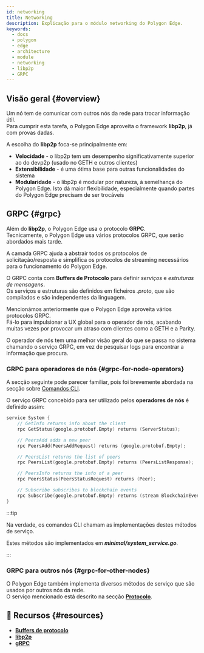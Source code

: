 ```yaml
---
id: networking
title: Networking
description: Explicação para o módulo networking do Polygon Edge.
keywords:
  - docs
  - polygon
  - edge
  - architecture
  - module
  - networking
  - libp2p
  - GRPC
---
```


## Visão geral {#overview}

Um nó tem de comunicar com outros nós da rede para trocar informação útil.<br />
Para cumprir esta tarefa, o Polygon Edge aproveita o framework **libp2p**, já com provas dadas.

A escolha do **libp2p** foca-se principalmente em:
* **Velocidade** - o libp2p tem um desempenho significativamente superior ao do devp2p (usado no GETH e outros clientes)
* **Extensibilidade** - é uma ótima base para outras funcionalidades do sistema
* **Modularidade** - o libp2p é modular por natureza, à semelhança do Polygon Edge. Isto dá maior flexibilidade, especialmente quando partes do Polygon Edge precisam de ser trocáveis

## GRPC {#grpc}

Além do **libp2p**, o Polygon Edge usa o protocolo **GRPC**. <br />
Tecnicamente, o Polygon Edge usa vários protocolos GRPC, que serão abordados mais tarde.

A camada GRPC ajuda a abstrair todos os protocolos de solicitação/resposta e simplifica os protocolos de streaming necessários para o funcionamento do Polygon Edge.

O GRPC conta com **Buffers de Protocolo** para definir *serviços* e *estruturas de mensagens*. <br />
Os serviços e estruturas são definidos em ficheiros *.proto*, que são compilados e são independentes da linguagem.

Mencionámos anteriormente que o Polygon Edge aproveita vários protocolos GRPC.<br />
Fá-lo para impulsionar a UX global para o operador de nós, acabando muitas vezes por provocar um atraso com clientes como a GETH e a Parity.

O operador de nós tem uma melhor visão geral do que se passa no sistema chamando o serviço GRPC, em vez de pesquisar logs para encontrar a informação que procura.

### GRPC para operadores de nós {#grpc-for-node-operators}

A secção seguinte pode parecer familiar, pois foi brevemente abordada na secção sobre [Comandos CLI](/docs/edge/get-started/cli-commands).

O serviço GRPC concebido para ser utilizado pelos **operadores de nós** é definido assim:
````go title="minimal/proto/system.proto"
service System {
    // GetInfo returns info about the client
    rpc GetStatus(google.protobuf.Empty) returns (ServerStatus);

    // PeersAdd adds a new peer
    rpc PeersAdd(PeersAddRequest) returns (google.protobuf.Empty);

    // PeersList returns the list of peers
    rpc PeersList(google.protobuf.Empty) returns (PeersListResponse);

    // PeersInfo returns the info of a peer
    rpc PeersStatus(PeersStatusRequest) returns (Peer);

    // Subscribe subscribes to blockchain events
    rpc Subscribe(google.protobuf.Empty) returns (stream BlockchainEvent);
}
````
:::tip

Na verdade, os comandos CLI chamam as implementações destes métodos de serviço.

Estes métodos são implementados em ***minimal/system_service.go***.

:::

### GRPC para outros nós {#grpc-for-other-nodes}

O Polygon Edge também implementa diversos métodos de serviço que são usados por outros nós da rede. <br />
O serviço mencionado está descrito na secção **[Protocolo](docs/edge/architecture/modules/consensus)**.

## 📜 Recursos {#resources}
* **[Buffers de protocolo](https://developers.google.com/protocol-buffers)**
* **[libp2p](https://libp2p.io/)**
* **[gRPC](https://grpc.io/)**

